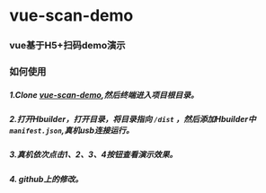 # vue-scan-demo

### vue基于H5+扫码demo演示

### 如何使用

##### 1.Clone [vue-scan-demo](https://github.com/wkl007/vue-scan-demo.git),然后终端进入项目根目录。

##### 2.打开Hbuilder，打开目录，将目录指向 `/dist` ，然后添加Hbuilder中`manifest.json`,真机usb连接运行。

##### 3.真机依次点击1、2、3、4按钮查看演示效果。

##### 4. github上的修改。

